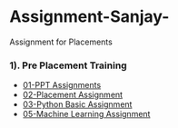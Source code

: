 # Assignment-Sanjay-
Assignment for Placements 


### 1). Pre Placement Training
- [01-PPT Assignments](https://github.com/Dr-Sanjay/Assignment_Sanjay/tree/main/01-PPT_Assignments)
- [02-Placement Assignment](https://github.com/Dr-Sanjay/Assignment_Sanjay/tree/main/02_Placement_Assignment_(Sanjay))
- [03-Python Basic Assignment](https://github.com/Dr-Sanjay/Assignment_Sanjay/tree/main/03-Python_Basic_Assignments)
- [05-Machine Learning Assignment](https://github.com/Dr-Sanjay/Assignment_Sanjay/tree/main/05-Machine_learning_Assignment)
